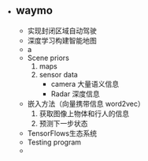 - ## waymo
	- 实现封闭区域自动驾驶
	- 深度学习构建智能地图
	- a
	- Scene priors
		1. maps
		2. sensor data
			- camera 大量语义信息
			- Radar 深度信息
	- 嵌入方法（向量携带信息 word2vec）
		1. 获取图像上物体和行人的信息
		2. 预测下一步状态
	- TensorFlows生态系统
	- Testing program
	- 
<!--stackedit_data:
eyJoaXN0b3J5IjpbLTU5MDA2Nzc2NiwxNTMxNDQ2NDE5LDE2OT
Y0NTQ4ODJdfQ==
-->